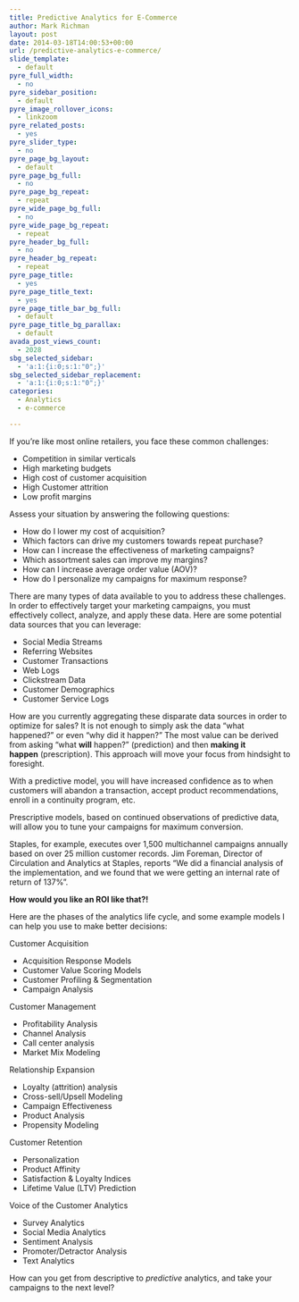 ```yaml
---
title: Predictive Analytics for E-Commerce
author: Mark Richman
layout: post
date: 2014-03-18T14:00:53+00:00
url: /predictive-analytics-e-commerce/
slide_template:
  - default
pyre_full_width:
  - no
pyre_sidebar_position:
  - default
pyre_image_rollover_icons:
  - linkzoom
pyre_related_posts:
  - yes
pyre_slider_type:
  - no
pyre_page_bg_layout:
  - default
pyre_page_bg_full:
  - no
pyre_page_bg_repeat:
  - repeat
pyre_wide_page_bg_full:
  - no
pyre_wide_page_bg_repeat:
  - repeat
pyre_header_bg_full:
  - no
pyre_header_bg_repeat:
  - repeat
pyre_page_title:
  - yes
pyre_page_title_text:
  - yes
pyre_page_title_bar_bg_full:
  - default
pyre_page_title_bg_parallax:
  - default
avada_post_views_count:
  - 2028
sbg_selected_sidebar:
  - 'a:1:{i:0;s:1:"0";}'
sbg_selected_sidebar_replacement:
  - 'a:1:{i:0;s:1:"0";}'
categories:
  - Analytics
  - e-commerce

---
```

If you’re like most online retailers, you face these common challenges:

<div>
  <ul>
    <li>
      Competition in similar verticals
    </li>
    <li>
      High marketing budgets
    </li>
    <li>
      High cost of customer acquisition
    </li>
    <li>
      High Customer attrition
    </li>
    <li>
      Low profit margins
    </li>
  </ul>
</div>

<div>
  Assess your situation by answering the following questions:
</div>

<div>
  <ul>
    <li>
      How do I lower my cost of acquisition?
    </li>
    <li>
      Which factors can drive my customers towards repeat purchase?
    </li>
    <li>
      How can I increase the effectiveness of marketing campaigns?
    </li>
    <li>
      Which assortment sales can improve my margins?
    </li>
    <li>
      How can I increase average order value (AOV)?
    </li>
    <li>
      How do I personalize my campaigns for maximum response?
    </li>
  </ul>
</div>

<div>
  There are many types of data available to you to address these challenges. In order to effectively target your marketing campaigns, you must effectively collect, analyze, and apply these data. Here are some potential data sources that you can leverage:
</div>

<div>
  <ul>
    <li>
      Social Media Streams
    </li>
    <li>
      Referring Websites
    </li>
    <li>
      Customer Transactions
    </li>
    <li>
      Web Logs
    </li>
    <li>
      Clickstream Data
    </li>
    <li>
      Customer Demographics
    </li>
    <li>
      Customer Service Logs
    </li>
  </ul>
</div>

How are you currently aggregating these disparate data sources in order to optimize for sales? It is not enough to simply ask the data “what happened?” or even “why did it happen?” The most value can be derived from asking “what **will** happen?” (prediction) and then **making it happen** (prescription). This approach will move your focus from hindsight to foresight.

With a predictive model, you will have increased confidence as to when customers will abandon a transaction, accept product recommendations, enroll in a continuity program, etc.

Prescriptive models, based on continued observations of predictive data, will allow you to tune your campaigns for maximum conversion.

Staples, for example, executes over 1,500 multichannel campaigns annually based on over 25 million customer records. Jim Foreman, Director of Circulation and Analytics at Staples, reports &#8220;We did a financial analysis of the implementation, and we found that we were getting an internal rate of return of 137%”.

**How would you like an ROI like that?!**

Here are the phases of the analytics life cycle, and some example models I can help you use to make better decisions:

<div>
  Customer Acquisition
</div>

<div>
  <ul>
    <li>
      Acquisition Response Models
    </li>
    <li>
      Customer Value Scoring Models
    </li>
    <li>
      Customer Profiling & Segmentation
    </li>
    <li>
      Campaign Analysis
    </li>
  </ul>
</div>

<div>
  Customer Management
</div>

<div>
  <ul>
    <li>
      Profitability Analysis
    </li>
    <li>
      Channel Analysis
    </li>
    <li>
      Call center analysis
    </li>
    <li>
      Market Mix Modeling
    </li>
  </ul>
</div>

<div>
  Relationship Expansion
</div>

<div>
  <ul>
    <li>
      Loyalty (attrition) analysis
    </li>
    <li>
      Cross-sell/Upsell Modeling
    </li>
    <li>
      Campaign Effectiveness
    </li>
    <li>
      Product Analysis
    </li>
    <li>
      Propensity Modeling
    </li>
  </ul>
</div>

<div>
  Customer Retention
</div>

<div>
  <ul>
    <li>
      Personalization
    </li>
    <li>
      Product Affinity
    </li>
    <li>
      Satisfaction & Loyalty Indices
    </li>
    <li>
      Lifetime Value (LTV) Prediction
    </li>
  </ul>
</div>

<div>
  Voice of the Customer Analytics
</div>

<div>
  <ul>
    <li>
      Survey Analytics
    </li>
    <li>
      Social Media Analytics
    </li>
    <li>
      Sentiment Analysis
    </li>
    <li>
      Promoter/Detractor Analysis
    </li>
    <li>
      Text Analytics
    </li>
  </ul>
</div>

<div>
  How can you get from descriptive to <i>predictive</i> analytics, and take your campaigns to the next level?
</div>